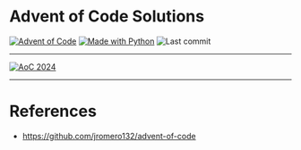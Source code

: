 # Advent of Code Solutions

[![Advent of Code](https://img.shields.io/badge/Advent%20of%20Code-ffff66?logo=adventofcode&logoColor=000)](https://adventofcode.com/ "Advent of Code homepage")
[![Made with Python](https://img.shields.io/badge/Python->=3.11-blue?logo=python&logoColor=white)](https://python.org "Go to Python homepage")
![Last commit](https://img.shields.io/github/last-commit/cherylperyl/adventOfCode "Last commit")

---
<!-- Badges of stars: begin -->
[![AoC 2024](https://img.shields.io/badge/2024-⭐%2002-gray?logo=adventofcode&labelColor=8a2be2)](https://adventofcode.com/2024)
<!-- Badges of stars: end -->
---

# References
- https://github.com/jromero132/advent-of-code